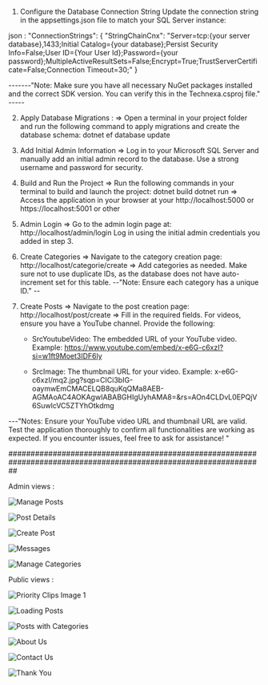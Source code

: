 





1. Configure the Database Connection String
Update the connection string in the appsettings.json file to match your SQL Server instance:

json : 
"ConnectionStrings": {
  "StringChainCnx": "Server=tcp:{your server database},1433;Initial Catalog={your database};Persist Security Info=False;User ID={Your User Id};Password={your password};MultipleActiveResultSets=False;Encrypt=True;TrustServerCertificate=False;Connection Timeout=30;"
}

-------"Note: Make sure you have all necessary NuGet packages installed and the correct SDK version. You can verify this in the Technexa.csproj file." ----- 

2. Apply Database Migrations :
  => Open a terminal in your project folder and run the following command to apply migrations and create the database schema: 
    dotnet ef database update

3. Add Initial Admin Information
  => Log in to your Microsoft SQL Server and manually add an initial admin record to the database. Use a strong username and password for security.

4. Build and Run the Project
  => Run the following commands in your terminal to build and launch the project: 
    dotnet build
    dotnet run
  => Access the application in your browser at your http://localhost:5000 or https://localhost:5001 or other 

5. Admin Login
  => Go to the admin login page at:
    http://localhost/admin/login
    Log in using the initial admin credentials you added in step 3.



6. Create Categories
  => Navigate to the category creation page: 
    http://localhost/categorie/create
  => Add categories as needed. Make sure not to use duplicate IDs, as the database does not have auto-increment set for this table.
  --"Note: Ensure each category has a unique ID." --

7. Create Posts
    => Navigate to the post creation page: 
    http://localhost/post/create
    => Fill in the required fields. For videos, ensure you have a YouTube channel. Provide the following:
    * SrcYoutubeVideo: The embedded URL of your YouTube video.
    Example: https://www.youtube.com/embed/x-e6G-c6xzI?si=w1ft9Moet3IDF6ly

    * SrcImage: The thumbnail URL for your video.
    Example: x-e6G-c6xzI/mq2.jpg?sqp=CICi3bIG-oaymwEmCMACELQB8quKqQMa8AEB-AGMAoAC4AOKAgwIABABGHIgUyhAMA8=&rs=AOn4CLDvL0EPQjV6SuwlcVC5ZTYhOtkdmg


---"Notes:
Ensure your YouTube video URL and thumbnail URL are valid.
Test the application thoroughly to confirm all functionalities are working as expected.
If you encounter issues, feel free to ask for assistance! "

##################################################################################################################





Admin views :

![Manage Posts](screenshots/GererPosts.png)

![Post Details](screenshots/DetailsPost.png)

![Create Post](screenshots/createpost.png)

![Messages](screenshots/Messages.png)

![Manage Categories](screenshots/gerercategorie.png)


Public  views : 

![Priority Clips Image 1](screenshots/priorityclipsimg1.png)

![Loading Posts](screenshots/loadingposts.png)

![Posts with Categories](screenshots/postswithcategories.png)

![About Us](screenshots/aboutus.png)

![Contact Us](screenshots/contactus.png)

![Thank You](screenshots/thankyou.png)


